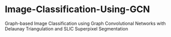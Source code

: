# Image-Classification-Using-GCN
Graph-based Image Classification using Graph Convolutional Networks with Delaunay Triangulation and SLIC Superpixel Segmentation
